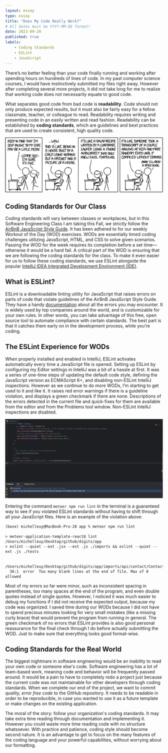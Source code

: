 ```yaml
---
layout: essay
type: essay
title: "Does My Code Really Work?"
# All dates must be YYYY-MM-DD format!
date: 2023-09-20
published: true
labels:
    - Coding Standards
    - ESLint
    - JavaScript
---
```


There’s no better feeling than your code finally running and working after spending hours on hundreds of lines of code. In my past computer science courses, I would have instinctively submitted my files right away. However after completing several more projects, it did not take long for me to realize that working code does not necessarily equate to good code.

What separates good code from bad code is __readability__. Code should not only produce expected results, but it must also be fairly easy for a fellow classmate, teacher, or colleague to read. Readability requires writing and presenting code in an easily written and read fashion. Readability can be established by __coding standards__, which are guidelines and best practices that are used to create consistent, high quality code.  

<div class="text-center"><img style="drop-shadow" src="../img/coding-standards-comic.png" alt="comic"></div>

## Coding Standards for Our Class

Coding standards will vary between classes or workplaces, but in this Software Engineering Class I am taking this Fall, we strictly follow the [AirBnB JavaScript Style Guide](https://github.com/airbnb/javascript). It has been adhered to for our weekly Workout of the Day (WOD) exercises. WODs are essentially timed coding challenges utilizing JavaScript, HTML, and CSS to solve given scenarios. Passing the WOD for the week requires its completion before a set time—otherwise it would be a hard fail. A critical part of the WOD is ensuring that we are following the coding standards for the class. To make it even easier for us to follow these coding standards, we use ESLint alongside the popular [IntelliJ IDEA Integrated Development Environment (IDE)](https://www.jetbrains.com/idea/). 

## What is ESLint?

ESLint is a downloadable linting utility for JavaScript that raises errors on parts of code that violate guidelines of the AirBnB JavaScript Style Guide. They have a handy [documentation](https://eslint.org/docs/latest/rules/) about all the errors you may encounter. It is widely used by top companies around the world, and is customizable for your own rules. In other words, you can take advantage of this free, open source tool to automate compliance with certain standards. The best part is that it catches them early on in the development process, while you’re coding.

## The ESLint Experience for WODs

When properly installed and enabled in IntelliJ, ESLint activates automatically every time a JavaScript file is opened. Setting up ESLint by configuring my Editor settings in IntelliJ was a bit of a hassle at first. It was a series of one-time steps of updating the default code style, defining the JavaScript version as ECMAScript 6+, and disabling non-ESLint IntelliJ inspections. However as we continue to do more WODs, I’m starting to get used to it and like it. It raises red error warnings if there is a guideline violation, and displays a green checkmark if there are none. Descriptions of the errors detected in the current file and quick-fixes for them are available from the editor and from the Problems tool window. Non-ESLint IntelliJ inspections are disabled.

<div class="text-center"><img width="1000" src="../img/eslint-error.png"></div>

Entering the command `meteor npm run lint` in the terminal is a guaranteed way to see if you violated ESLint standards without having to shift through all your JavaScript files. Here is an example of the violation above:

```
(base) michelleuy@MacBook-Pro-28 app % meteor npm run lint

> meteor-application-template-react@ lint /Users/michelleuy/Desktop/github/digits/app
> eslint --quiet --ext .jsx --ext .js ./imports && eslint --quiet --ext .js ./tests


/Users/michelleuy/Desktop/github/digits/app/imports/api/contact/Contacts.js
  36:1  error  Too many blank lines at the end of file. Max of 0 allowed 
```

Most of my errors so far were minor, such as inconsistent spacing in parentheses, too many spaces at the end of the program, and even double quotes instead of single quotes. However, I noticed it was much easier to debug my functions if I did not receive the expected output, because my code was organized. I saved time during our WODs because I did not have to spend precious minutes looking for very small mistakes (like a missing curly brace) that would prevent the program from running in general. The green checkmark of no errors that ESLint provides is also good personal reassurance for the final check through I do before actually submitting the WOD. Just to make sure that everything looks good format-wise.

## Coding Standards for the Real World

The biggest nightmare in software engineering would be an inability to read your own code or someone else's code. Software engineering has a lot of team-based work, meaning code and behavior will be frequently passed around. It would be a pain to have to completely redo a project just because the current code was not maintainable for other developers through coding standards. When we complete our end of the project, we want to commit _quality, error free code_ to the GitHub repository. It needs to be readable in order to be reproducible, in case you wanted to use it as a future template or make changes on the existing application.

The moral of the story: follow your organization's coding standards. It may take extra time reading through documentation and implementing it. However you could waste more time reading code with no structure whatsoever. With practice and patience, coding style should become second nature. It is an advantage to get to focus on the many features of the coding language and your powerful capabilities, without worrying about our formatting.